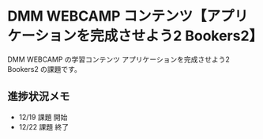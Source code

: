 # DMM WEBCAMP コンテンツ【アプリケーションを完成させよう2 Bookers2】

DMM WEBCAMP の学習コンテンツ アプリケーションを完成させよう2 Bookers2 の課題です。

## 進捗状況メモ

- 12/19 課題 開始
- 12/22 課題 終了